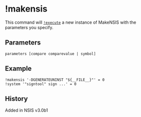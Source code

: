 # !makensis

This command will [`!execute`][1] a new instance of MakeNSIS with the parameters you specify.

## Parameters

	parameters [compare comparevalue | symbol]

## Example

	!makensis '-DGENERATEUNINST "${__FILE__}"' = 0
	!system '"signtool" sign ...' = 0

## History

Added in NSIS v3.0b1

[1]: !execute.md